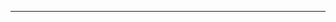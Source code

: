 <!--
CO_OP_TRANSLATOR_METADATA:
{
  "original_hash": "c747db3d4bb981e919b7f3e5a4504269",
  "translation_date": "2025-08-27T13:16:08+00:00",
  "source_file": "04-PracticalSamples/foundrylocal/README.md",
  "language_code": "ru"
}
-->


---

